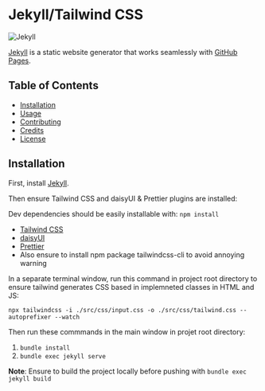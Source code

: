 # Jekyll/Tailwind CSS

![Jekyll](https://img.shields.io/badge/Jekyll-v3.9.0-red.svg)

[Jekyll](https://jekyllrb.com/) is a static website generator that works seamlessly with [GitHub Pages](https://pages.github.com/).

## Table of Contents

- [Installation](#installation)
- [Usage](#usage)
- [Contributing](#contributing)
- [Credits](#credits)
- [License](#license)

## Installation

First, install [Jekyll](https://jekyllrb.com/docs/).

Then ensure Tailwind CSS and daisyUI & Prettier plugins are installed:

Dev dependencies should be easily installable with:
`npm install`

- [Tailwind CSS](https://tailwindcss.com/docs/installation)
- [daisyUI](https://daisyui.com/docs/install/)
- [Prettier](https://github.com/tailwindlabs/prettier-plugin-tailwindcss)
- Also ensure to install npm package tailwindcss-cli to avoid annoying warning

In a separate terminal window, run this command in project root directory to
ensure tailwind generates CSS based in implemneted classes in HTML and JS:

`npx tailwindcss -i ./src/css/input.css -o ./src/css/tailwind.css --autoprefixer --watch`

Then run these commmands in the main window in projet root directory:

1. `bundle install`
1. `bundle exec jekyll serve`

**Note**: Ensure to build the project locally before pushing with `bundle exec jekyll build`
